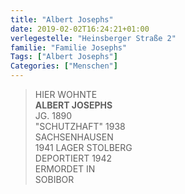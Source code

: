 ```yaml
---
title: "Albert Josephs"
date: 2019-02-02T16:24:21+01:00
verlegestelle: "Heinsberger Straße 2"
familie: "Familie Josephs"
Tags: ["Albert Josephs"]
Categories: ["Menschen"]
---
```


> HIER WOHNTE  
> **ALBERT JOSEPHS**  
> JG. 1890  
> "SCHUTZHAFT" 1938  
> SACHSENHAUSEN  
> 1941 LAGER STOLBERG  
> DEPORTIERT 1942  
> ERMORDET IN  
> SOBIBOR  